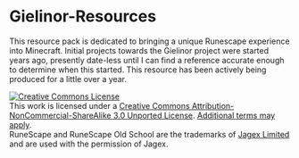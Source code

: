 # Gielinor-Resources

This resource pack is dedicated to bringing a unique Runescape experience into Minecraft. Initial projects towards the Gielinor project were started years ago, presently date-less until I can find a reference accurate enough to determine when this started. This resource has been actively being produced for a little over a year. 



<a rel="license" href="http://creativecommons.org/licenses/by-nc-sa/3.0/"><img alt="Creative Commons License" style="border-width:0" src="https://i.creativecommons.org/l/by-nc-sa/3.0/88x31.png" /></a><br />This work is licensed under a <a rel="license" href="http://creativecommons.org/licenses/by-nc-sa/3.0/">Creative Commons Attribution-NonCommercial-ShareAlike 3.0 Unported License</a>. [Additional terms may apply](meta/copyrights.md). <br />RuneScape and RuneScape Old School are the trademarks of <a rel="jagex.com" href="http://jagex.com/">Jagex Limited</a> and are used with the permission of Jagex.
